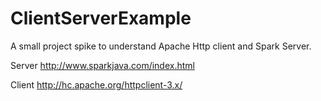ClientServerExample
===================

A small project spike to understand Apache Http client and Spark Server.

Server
http://www.sparkjava.com/index.html

Client
http://hc.apache.org/httpclient-3.x/

